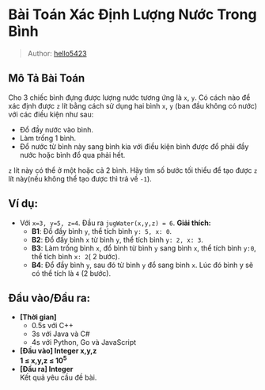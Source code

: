 # Bài Toán Xác Định Lượng Nước Trong Bình

> Author: [hello5423](https://codelearn.io/profile/447355)

## Mô Tả Bài Toán
Cho 3 chiếc bình đựng được lượng nước tương ứng là `x`, `y`. Có cách nào để xác định được `z` lít bằng cách sử dụng hai bình `x`, `y` (ban đầu không có nước) với các điều kiện như sau:

- Đổ đầy nước vào bình.
- Làm trống 1 bình.
- Đổ nước từ bình này sang bình kia với điều kiện bình được đổ phải đầy nước hoặc bình đổ qua phải hết.

`z` lít này có thể ở một hoặc cả 2 bình. Hãy tìm số bước tối thiểu để tạo được `z` lít này(nếu không thể tạo được thì trả về `-1`).

## Ví dụ:
- Với `x=3, y=5, z=4`. Đầu ra `jugWater(x,y,z) = 6`.
     **Giải thích:** 
     - **B1**: Đổ đầy bình `y`, thể tích bình `y: 5, x: 0`.
     - **B2**: Đổ đầy bình `x` từ bình `y`, thể tích bình `y: 2, x: 3`.
     - **B3**: Làm trống bình `x`, đổ bình từ bình `y` sang bình `x`, thể tích bình `y:0`, thể tích bình `x: 2`( 2 bước).
     - **B4**: Đổ đầy bình `y`, sau đó từ bình `y` đổ sang bình `x`. Lúc đó bình y sẽ có thể tích là `4` (2 bước).

## Đầu vào/Đầu ra:

- **[Thời gian]**
   - 0.5s với C++ 
   - 3s với Java và C#
   - 4s với Python, Go và JavaScript
- **[Đầu vào] Integer x,y,z**\
    **1 ≤ x,y,z ≤ 10<sup>5</sup>**
- **[Đầu ra] Integer** \
  Kết quả yêu cầu đề bài.